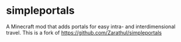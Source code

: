 # simpleportals
 A Minecraft mod that adds portals for easy intra- and interdimensional travel. This is a fork of https://github.com/Zarathul/simpleportals
